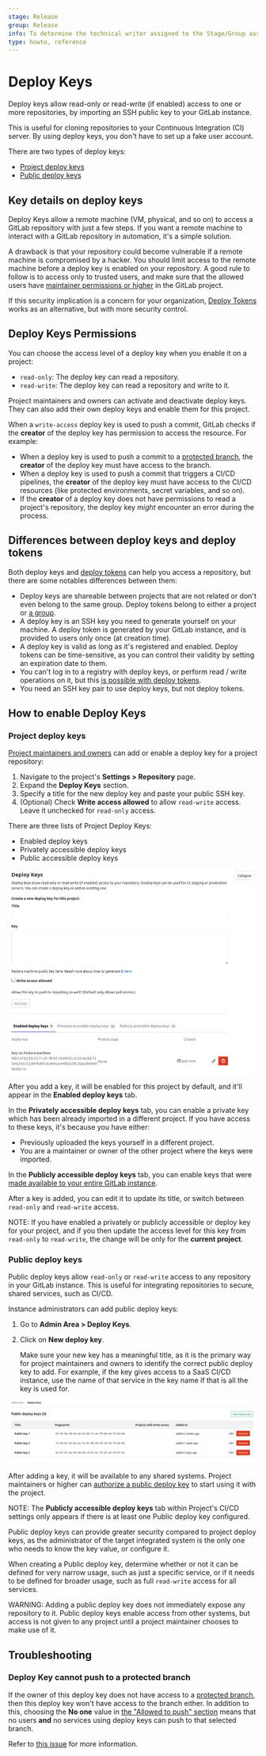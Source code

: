 ```yaml
---
stage: Release
group: Release
info: To determine the technical writer assigned to the Stage/Group associated with this page, see https://about.gitlab.com/handbook/engineering/ux/technical-writing/#assignments
type: howto, reference
---
```


# Deploy Keys

Deploy keys allow read-only or read-write (if enabled) access to one or
more repositories, by importing an SSH public key to your GitLab instance.

This is useful for cloning repositories to your Continuous
Integration (CI) server. By using deploy keys, you don't have to set up a
fake user account.

There are two types of deploy keys:

- [Project deploy keys](#project-deploy-keys)
- [Public deploy keys](#public-deploy-keys)

## Key details on deploy keys

Deploy Keys allow a remote machine (VM, physical, and so on) to access a GitLab
repository with just a few steps. If you want a remote machine to interact with a GitLab
repository in automation, it's a simple solution.

A drawback is that your repository could become vulnerable if a remote machine is compromised
by a hacker. You should limit access to the remote machine before a deploy key is
enabled on your repository. A good rule to follow is to access only to trusted users,
and make sure that the allowed users have [maintainer permissions or higher](../../permissions.md)
in the GitLab project.

If this security implication is a concern for your organization,
[Deploy Tokens](../deploy_tokens/index.md) works as an alternative, but with more
security control.

## Deploy Keys Permissions

You can choose the access level of a deploy key when you enable it on a project:

- `read-only`: The deploy key can read a repository.
- `read-write`: The deploy key can read a repository and write to it.

Project maintainers and owners can activate and deactivate deploy keys.
They can also add their own deploy keys and enable them for this project.

When a `write-access` deploy key is used to push a commit, GitLab checks if
the **creator** of the deploy key has permission to access the resource. For example:

- When a deploy key is used to push a commit to a [protected branch](../protected_branches.md),
  the **creator** of the deploy key must have access to the branch.
- When a deploy key is used to push a commit that triggers a CI/CD pipelines, the **creator** of
  the deploy key must have access to the CI/CD resources (like protected environments, secret variables, and so on).
- If the **creator** of a deploy key does not have permissions to read a project's
  repository, the deploy key _might_ encounter an error during the process.

## Differences between deploy keys and deploy tokens

Both deploy keys and [deploy tokens](../deploy_tokens/index.md#deploy-tokens) can
help you access a repository, but there are some notables differences between them:

- Deploy keys are shareable between projects that are not related or don't even
  belong to the same group. Deploy tokens belong to either a project or
  [a group](../deploy_tokens/index.md#group-deploy-token).
- A deploy key is an SSH key you need to generate yourself on your machine. A deploy
  token is generated by your GitLab instance, and is provided to users only once
  (at creation time).
- A deploy key is valid as long as it's registered and enabled. Deploy tokens can
  be time-sensitive, as you can control their validity by setting an expiration date to them.
- You can't log in to a registry with deploy keys, or perform read / write operations
  on it, but this [is possible with deploy tokens](../deploy_tokens/index.md#gitlab-deploy-token).
- You need an SSH key pair to use deploy keys, but not deploy tokens.

## How to enable Deploy Keys

### Project deploy keys

[Project maintainers and owners](../../permissions.md#project-members-permissions)
can add or enable a deploy key for a project repository:

1. Navigate to the project's **Settings > Repository** page.
1. Expand the **Deploy Keys** section.
1. Specify a title for the new deploy key and paste your public SSH key.
1. (Optional) Check **Write access allowed** to allow `read-write` access. Leave it unchecked for `read-only` access.

There are three lists of Project Deploy Keys:

- Enabled deploy keys
- Privately accessible deploy keys
- Public accessible deploy keys

![Deploy Keys section](img/deploy_keys_v13_0.png)

After you add a key, it will be enabled for this project by default, and it'll appear
in the **Enabled deploy keys** tab.

In the **Privately accessible deploy keys** tab, you can enable a private key which
has been already imported in a different project. If you have access to these keys,
it's because you have either:

- Previously uploaded the keys yourself in a different project.
- You are a maintainer or owner of the other project where the keys were imported.

In the **Publicly accessible deploy keys** tab, you can enable
keys that were [made available to your entire GitLab instance](#public-deploy-keys).

After a key is added, you can edit it to update its title, or switch between `read-only`
and `read-write` access.

NOTE:
If you have enabled a privately or publicly accessible or deploy key for your
project, and if you then update the access level for this key from `read-only` to
`read-write`, the change will be only for the **current project**.

### Public deploy keys

Public deploy keys allow `read-only` or `read-write`
access to any repository in your GitLab instance. This is useful for integrating
repositories to secure, shared services, such as CI/CD.

Instance administrators can add public deploy keys:

1. Go to **Admin Area > Deploy Keys**.
1. Click on **New deploy key**.

   Make sure your new key has a meaningful title, as it is the primary way for project
   maintainers and owners to identify the correct public deploy key to add. For example,
   if the key gives access to a SaaS CI/CD instance, use the name of that service
   in the key name if that is all the key is used for.

![Public Deploy Keys section](img/public_deploy_key_v13_0.png)

After adding a key, it will be available to any shared systems. Project maintainers
or higher can [authorize a public deploy key](#project-deploy-keys) to start using it with the project.

NOTE:
The **Publicly accessible deploy keys** tab within Project's CI/CD settings only appears
if there is at least one Public deploy key configured.

Public deploy keys can provide greater security compared to project deploy keys, as
the administrator of the target integrated system is the only one who needs to know the key value,
or configure it.

When creating a Public deploy key, determine whether or not it can be defined for
very narrow usage, such as just a specific service, or if it needs to be defined for
broader usage, such as full `read-write` access for all services.

WARNING:
Adding a public deploy key does not immediately expose any repository to it. Public
deploy keys enable access from other systems, but access is not given to any project
until a project maintainer chooses to make use of it.

## Troubleshooting

### Deploy Key cannot push to a protected branch

If the owner of this deploy key does not have access to a [protected
branch](../protected_branches.md), then this deploy key won't have access to
the branch either. In addition to this, choosing the **No one** value in
[the "Allowed to push" section](../protected_branches.md#configuring-protected-branches)
means that no users **and** no services using deploy keys can push to that selected branch.

Refer to [this issue](https://gitlab.com/gitlab-org/gitlab/-/issues/30769) for more information.
